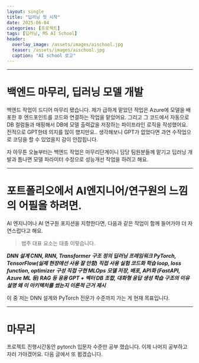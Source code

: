 ```yaml
---
layout: single
title: "딥러닝 첫 시작"
date: 2025-06-04
categories: [프로젝트]
tags: [딥러닝, MS AI School]
header:
  overlay_image: /assets/images/aischool.jpg
  teaser: /assets/images/aischool.jpg
  caption: "AI school 로고"
---
```


<style>
/* ─── 썸네일 크기 조절 ───────────────────────────── */
.page__hero--overlay {
  height: 200px !important;           /* 원하는 높이(px)로 조절 */
  background-size: contain !important;/* 이미지 비율 유지하면서 축소 */
  background-position: center center;
}
</style>

---

# 백엔드 마무리, 딥러닝 모델 개발

백엔드 작업이 드디어 마무리 됐습니다. 제가 급하게 맡았던 작업은 Azure에 모델을 배포한 후 엔드포인트를 코드와 연결하는 작업을 맡았어요.
그리고 그 코드에서 자동으로 DB 컬럼들과 매핑해서 DB에 모델 출력값을 저장하는 파이프라인 로직을 작성했어요. 전적으로 GPT한테 의지를 많이 했지만요..
생각해보니 GPT가 없었다면 과연 수작업으로 코딩을 할 수 있었을지 감이 안잡힙니다.

자 아무튼 오늘부터는 백엔드 작업은 마무리단계이니 담당 팀원분들께 맡기고 딥러닝 개발과 틈나면 모델 파라미터 수정으로 성능개선 작업을 하려고 해요.

---

# 포트폴리오에서 AI엔지니어/연구원의 느낌의 어필을 하려면.

AI 엔지니어나 AI 연구원 포지션을 지향한다면, 다음과 같은 작업이 함께 들어가야 더 자연스럽다고 해요.

> 범주 대표 요소는 대충 이렇습니다.

**_DNN 설계 CNN, RNN, Transformer 구조 정의
딥러닝 프레임워크 PyTorch, TensorFlow(실제 현장에선 사용 잘 안함) 직접 사용
실험 코드화 학습 loop, loss function, optimizer 구성 직접 구현
MLOps 모델 저장, 배포, API화 (FastAPI, Azure ML 등)
RAG 등 응용 GPT + 벡터 DB 조합, 대화형 응답 생성
학습 구조의 이유 설명 왜 이 아키텍처를 썼는지 이론적 근거 제시_**

이 중 저는 DNN 설계와 PyTorch 전문가 수준까지 가는 게 현재 목표입니다.

---

# 마무리

프로젝트 진행시간동안 pytorch 입문자 수준만 공부 했습니다. 이제 나머지 공부하고 자러 가야겠어요.
다음 글에서 또 뵙겠습니다.
